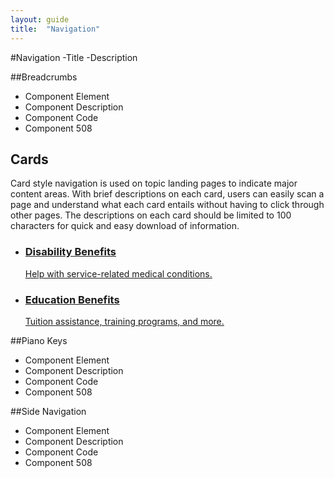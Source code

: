 ```yaml
---
layout: guide
title:  "Navigation"
---
```


#Navigation
-Title
-Description

##Breadcrumbs
- Component Element 
- Component Description 
- Component Code
- Component 508

## Cards

Card style navigation is used on topic landing pages to indicate major content areas. With brief descriptions on each card, users can easily scan a page and understand what each card entails without having to click through other pages. The descriptions on each card should be limited to 100 characters for quick and easy download of information.

<div class="va-rr-example">
  <ul class="usa-grid va-cards">
    <li class="usa-width-one-half va-card">
      <a href="#">
        <h3 class="va-card-title">Disability Benefits</h3>
        Help with service-related medical conditions.
      </a>
    </li>
    <li class="usa-width-one-half usa-end-row va-card">
      <a href="#">
        <h3 class="va-card-title">Education Benefits</h3>
        Tuition assistance, training programs, and more.
      </a>
    </li>
  </ul>
</div>

##Piano Keys
- Component Element 
- Component Description 
- Component Code
- Component 508

##Side Navigation
- Component Element 
- Component Description 
- Component Code
- Component 508